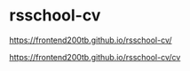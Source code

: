 # rsschool-cv

https://frontend200tb.github.io/rsschool-cv/

https://frontend200tb.github.io/rsschool-cv/cv